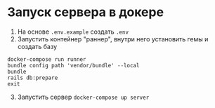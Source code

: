 # Запуск сервера в докере
1. На основе `.env.example` создать `.env`
2. Запустить контейнер "раннер", внутри него установить гемы и создать базу
```
docker-compose run runner
bundle config path 'vendor/bundle' --local
bundle
rails db:prepare
exit
```
3. Запустить сервер `docker-compose up server`
